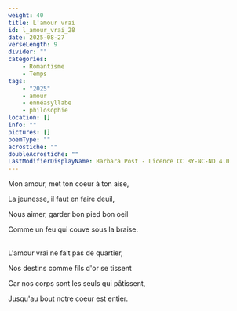 ```yaml
---
weight: 40
title: L'amour vrai
id: l_amour_vrai_28
date: 2025-08-27
verseLength: 9
divider: ""
categories:
    - Romantisme
    - Temps
tags:
    - "2025"
    - amour
    - ennéasyllabe
    - philosophie
location: []
info: ""
pictures: []
poemType: ""
acrostiche: ""
doubleAcrostiche: ""
LastModifierDisplayName: Barbara Post - Licence CC BY-NC-ND 4.0
---
```

Mon amour, met ton coeur à ton aise,

La jeunesse, il faut en faire deuil,

Nous aimer, garder bon pied bon oeil

Comme un feu qui couve sous la braise.

 \
L'amour vrai ne fait pas de quartier,

Nos destins comme fils d'or se tissent

Car nos corps sont les seuls qui pâtissent,

Jusqu'au bout notre coeur est entier.
